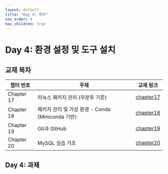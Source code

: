 ```yaml
---
layout: default
title: "Day 4: 목차"
nav_order: 4
has_children: true
---
```


# Day 4: 환경 설정 및 도구 설치

## 교재 목차

| 챕터 번호  | 주제                                        | 교재 링크               |
|------------|---------------------------------------------|--------------------------|
| Chapter 17 | 리눅스 패키지 관리 (우분투 기준)              | [chapter17](chapter17/)  |
| Chapter 18 | 패키지 관리 및 가상 환경 - Conda (Miniconda 기반) | [chapter18](chapter18/)  |
| Chapter 19 | Git과 GitHub                                 | [chapter19](chapter19/)  |
| Chapter 20 | MySQL 실습 기초                              | [chapter20](chapter20/)  |

## Day 4: 과제

